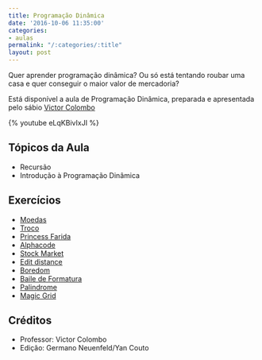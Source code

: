 ```yaml
---
title: Programação Dinâmica
date: '2016-10-06 11:35:00'
categories:
- aulas
permalink: "/:categories/:title"
layout: post
---
```

Quer aprender programação dinâmica? Ou só está tentando roubar uma casa e quer conseguir o maior valor de mercadoria?

Está disponível a aula de Programação Dinâmica, preparada e apresentada pelo sábio [Victor Colombo](http://codeforces.com/profile/Velfke)

{% youtube eLqKBivIxJI %} 

## Tópicos da Aula
- Recursão
- Introdução à Programação Dinâmica

## Exercícios
- [Moedas](http://br.spoj.com/problems/MOEDAS/)
- [Troco](http://br.spoj.com/problems/TROCO13/)
- [Princess Farida](http://www.spoj.com/problems/FARIDA/)
- [Alphacode](http://www.spoj.com/problems/ACODE/)
- [Stock Market](https://uva.onlinejudge.org/index.php?option=onlinejudge&page=show_problem&problem=4830)
- [Edit distance](http://www.spoj.com/problems/EDIST/)
- [Boredom](http://codeforces.com/problemset/problem/455/A)
- [Baile de Formatura](https://www.urionlinejudge.com.br/judge/pt/problems/view/1616)
- [Palindrome](http://br.spoj.com/problems/PAL/)
- [Magic Grid](http://www.spoj.com/problems/AMR11A/)

## Créditos
- Professor: Victor Colombo
- Edição: Germano Neuenfeld/Yan Couto

